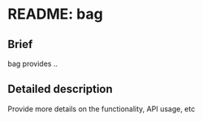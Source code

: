 # README: bag

## Brief

bag provides .. <one line description>

## Detailed description

Provide more details on the functionality, API usage, etc
